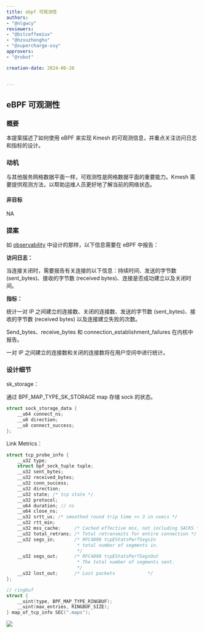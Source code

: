 ```yaml
---
title: ebpf 可观测性
authors:
- "@nlgwcy"
reviewers:
- "@bitcoffeeiux"
- "@hzxuzhonghu"
- "@supercharge-xsy"
approvers:
- "@robot"

creation-date: 2024-06-28


---
```


## eBPF 可观测性

### 概要

本提案描述了如何使用 eBPF 来实现 Kmesh 的可观测信息，并重点关注访问日志和指标的设计。

### 动机

与其他服务网格数据平面一样，可观测性是网格数据平面的重要能力。Kmesh 需要提供观测方法，以帮助运维人员更好地了解当前的网络状态。

#### 非目标

NA

### 提案

如 [observability](https://github.com/kmesh-net/kmesh/blob/main/docs/proposal/observability.md) 中设计的那样，以下信息需要在 eBPF 中报告：

**访问日志：**

当连接关闭时，需要报告有关连接的以下信息：持续时间、发送的字节数 (sent_bytes)、接收的字节数 (received bytes)、连接是否成功建立以及关闭时间。

**指标：**

统计一对 IP 之间建立的连接数、关闭的连接数、发送的字节数 (sent_bytes)、接收的字节数 (received bytes) 以及连接建立失败的次数。

Send_bytes、receive_bytes 和 connection_establishment_failures 在内核中报告。

一对 IP 之间建立的连接数和关闭的连接数将在用户空间中进行统计。

### 设计细节

sk_storage：

通过 BPF_MAP_TYPE_SK_STORAGE map 存储 sock 的状态。

```c
struct sock_storage_data {
    __u64 connect_ns;
    __u8 direction;
    __u8 connect_success;
};
```

Link Metrics：

```c
struct tcp_probe_info {
    __u32 type;
    struct bpf_sock_tuple tuple;
    __u32 sent_bytes;
    __u32 received_bytes;
    __u32 conn_success;
    __u32 direction;
    __u32 state; /* tcp state */
    __u32 protocol;
    __u64 duration; // ns
    __u64 close_ns;
    __u32 srtt_us; /* smoothed round trip time << 3 in usecs */
    __u32 rtt_min;
    __u32 mss_cache;     /* Cached effective mss, not including SACKS */
    __u32 total_retrans; /* Total retransmits for entire connection */
    __u32 segs_in;       /* RFC4898 tcpEStatsPerfSegsIn
                          * total number of segments in.
                          */
    __u32 segs_out;      /* RFC4898 tcpEStatsPerfSegsOut
                          * The total number of segments sent.
                          */
    __u32 lost_out;      /* Lost packets			*/
};

// ringbuf
struct {
    __uint(type, BPF_MAP_TYPE_RINGBUF);
    __uint(max_entries, RINGBUF_SIZE);
} map_of_tcp_info SEC(".maps");
```

![](pics/probe.svg)

